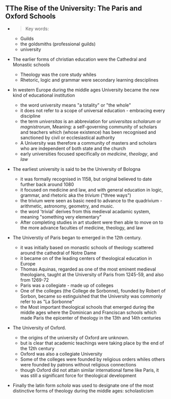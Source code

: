 

## TThe Rise of the University: The Paris and Oxford Schools
- > Key words:
    * Guilds
    * the goldsmiths (professional guilds)
    * university

* The earlier forms of christian education were the Cathedral and Monastic schools
    * Theology was the core study whiles
    * Rhetoric, logic and grammar were secondary learning desciplines

* In western Europe during the middle ages University became the new kind of educational institution
    * the word university means "a totality" or "the whole"
    * it does not refer to a scope of universal education - embracing every discipline
    * the term _universitas_ is an abbreviation for _universitas scholarum_ or _magnistrorum_,
        Meaning: a self-governing community of scholars and teachers  which (whose existence) has
        been recognised and sanctioned by civil or ecclesiastical authority
    * A University was therefore a community of masters and scholars who are independent of both state and the church
    * early universities focused specifically on _medicine_, _theology_, and _law_
    
* The earliest university is said to be the University of Bologna
    * it was formally recognised in 1158, but original believed to date further back around 1080
    * it focused on medicine and law, and with general education in logic, grammar, and rhetoric aka the _trivium_ ("three ways")
    * the trivium were seen as basic need to advance to the quadrivium - arithmetic, astronomy, geometry, and music.
    * the word 'trivial' derives from this medieval acadamic system, meaning "something very elementary"
    * After completing studies in art student were then able to move on to the more advance faculties of medicine, theology, and law

* The Universtiy of Paris began to emerged in the 12th century.
    * it was initially based on monastic schools of theology scattered around the cathedral of Notre Dame
    * it became on of the leading centers of theological education in Europe
    * Thomas Aquinas, regarded as one of the most eminent medieval theologians, taught at the University of Paris
      from 1245-59, and also from 1269-72
    * Paris was a collegiate - made up of colleges
    * One of the colleges (the College de Sorbonne), founded by Robert of Sorbon, became so estinguished that the University was commonly refer to as "La Sorbonne"
    * the Most important theological schools that emerged during the middle ages where the Dominican and Franciscan schools which made Paris the epicenter of theology in the 13th and 14th centuries

* The University of Oxford.
    * the origins of the university of Oxford are unknown.
    * but is clear that academic teachings were taking place by the end of the 12th century
    * Oxford was also a collegiate University
    * Some of the colleges were founded by religious orders whiles others were founded by patrons without religious connections
    * though Oxford did not attain similar international fame like Paris, it was still a significant force for theological development

* Finally the latin form _schola_ was used to designate one of the most distinctive forms of theology during the middle ages: scholasticism